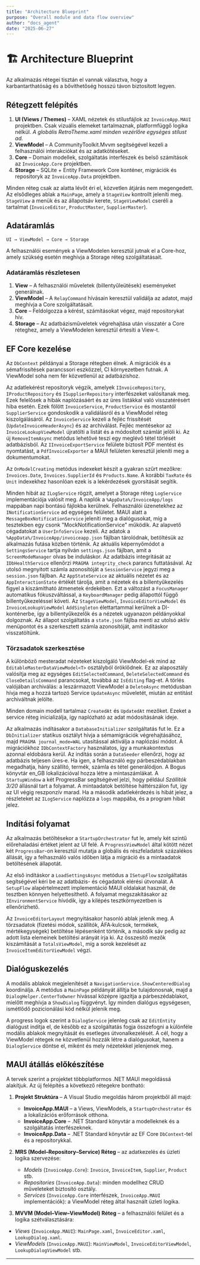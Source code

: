 ```yaml
---
title: "Architecture Blueprint"
purpose: "Overall module and data flow overview"
author: "docs_agent"
date: "2025-06-27"
---
```


# 🏗️ Architecture Blueprint

Az alkalmazás rétegei tisztán el vannak választva, hogy a karbantarthatóság és a bővíthetőség hosszú távon biztosított legyen.

## Rétegzett felépítés

1. **UI (Views / Themes)** – XAML nézetek és stílusfájlok az `InvoiceApp.MAUI` projektben. Csak vizuális elemeket tartalmaznak, platformfüggő logika nélkül.
   *A globális RetroTheme.xaml minden vezérlőre egységes stílust ad.*
2. **ViewModel** – A CommunityToolkit.Mvvm segítségével kezeli a felhasználói interakciókat és az adatkötéseket.
3. **Core** – Domain modellek, szolgáltatás interfészek és belső számítások az `InvoiceApp.Core` projektben.
4. **Storage** – SQLite + Entity Framework Core konténer, migrációk és repositoryk az `InvoiceApp.Data` projektben.

Minden réteg csak az alatta lévőt éri el, közvetlen átjárás nem megengedett.
Az elsődleges ablak a `MainPage`, amely a `StageView` kontrollt jeleníti meg.
`StageView` a menük és az állapotsáv kerete, `StageViewModel` cseréli a tartalmat
 (`InvoiceEditor`, `ProductMaster`, `SupplierMaster`).

## Adatáramlás

```
UI → ViewModel → Core → Storage
```

A felhasználói események a ViewModelen keresztül jutnak el a Core-hoz, amely szükség esetén meghívja a Storage réteg szolgáltatásait.

### Adatáramlás részletesen

1. **View** – A felhasználói műveletek (billentyűleütések) eseményeket generálnak.
2. **ViewModel** – A `RelayCommand` hívásain keresztül validálja az adatot, majd meghívja a Core szolgáltatásait.
3. **Core** – Feldolgozza a kérést, számításokat végez, majd repositorykat hív.
4. **Storage** – Az adatbázisműveletek végrehajtása után visszatér a Core réteghez, amely a ViewModelen keresztül értesíti a View-t.

## EF Core kezelése

Az `DbContext` példányai a Storage rétegben élnek. A migrációk és a sémafrissítések parancssori eszközzel, CI környezetben futnak. A ViewModel soha nem fér közvetlenül az adatbázishoz.

Az adatlekérést repositoryk végzik, amelyek `IInvoiceRepository`, `IProductRepository` és `ISupplierRepository` interfészeket valósítanak meg. Ezek felelősek a hibák naplózásáért és az üres listákkal való visszatérésért hiba esetén.
Ezek fölött `InvoiceService`, `ProductService` és mostantól `SupplierService` gondoskodik a validálásról és a ViewModel réteg kiszolgálásáról.
Az `InvoiceService` kezeli a fejléc frissítését (`UpdateInvoiceHeaderAsync`) és az archiválást.
Fejléc mentésekor az `InvoiceLookupViewModel` újratölti a listát és a módosított számlát jelöli ki.
Az új `RemoveItemAsync` metódus lehetővé teszi egy meglévő tétel törlését adatbázisból.
Az `IInvoiceExportService` felülete biztosít PDF mentést és nyomtatást, a `PdfInvoiceExporter` a MAUI felületen keresztül jeleníti meg a dokumentumokat.

Az `OnModelCreating` metódus indexeket készít a gyakran szűrt mezőkre:
`Invoices.Date`, `Invoices.SupplierId` és `Products.Name`. A korábbi
`TaxRate` és `Unit` indexekhez hasonlóan ezek is a lekérdezések gyorsítását
segítik.

Minden hibát az `ILogService` rögzít, amelyet a Storage réteg `LogService` implementációja valósít meg. A naplók a `%AppData%/InvoiceApp/logs` mappában napi bontású fájlokba kerülnek.
Felhasználói üzenetekhez az `INotificationService` ad egységes felületet. MAUI alatt a `MessageBoxNotificationService` jeleníti meg a dialógusokat, míg a tesztekben egy csonk "MockNotificationService" működik.
Az alapvető cégadatokat a `UserInfoService` kezeli. Az adatok a `%AppData%/InvoiceApp/invoiceapp.json` fájlban tárolódnak, betöltésük az alkalmazás futása közben történik.
Az aktuális képernyőmódot a `SettingsService` tartja nyilván `settings.json` fájlban, amit a `ScreenModeManager` olvas be induláskor.
Az adatbázis integritását az `IDbHealthService` ellenőrzi `PRAGMA integrity_check` parancs futtatásával.
Az utolsó megnyitott számla azonosítóját a `SessionService` jegyzi meg a `session.json` fájlban.
Az `AppStateService` az aktuális nézetet és az `AppInteractionState` értékét tárolja, amit a nézetek és a billentyűkezelés figyel a kiszámítható átmenetek érdekében.
Ezt a változást a `FocusManager` automatikus fókuszváltással, a `KeyboardManager` pedig állapottól függő billentyűkezeléssel követi.
Az `StageViewModel`, `InvoiceEditorViewModel` és `InvoiceLookupViewModel` `AddSingleton` élettartammal kerülnek a DI-konténerbe, így a billentyűkezelők és a nézetek ugyanazon példányokkal dolgoznak.
Az állapot szolgáltatás a `state.json` fájlba menti az utolsó aktív menüpontot és a szerkesztett számla azonosítóját, amit indításkor visszatöltünk.

### Törzsadatok szerkesztése

A különböző mesteradat nézeteket kiszolgáló ViewModel-ek mind az `EditableMasterDataViewModel<T>` osztályból öröklődnek. Ez az alaposztály valósítja meg az egységes `EditSelectedCommand`, `DeleteSelectedCommand` és `CloseDetailsCommand` parancsokat, továbbá az `IsEditing` flag-et. A törlés valójában archiválás: a leszármazott ViewModel a `DeleteAsync` metódusban hívja meg a hozzá tartozó Service `UpdateAsync` műveletét, miután az entitást archiváltnak jelölte.

Minden domain modell tartalmaz `CreatedAt` és `UpdatedAt` mezőket. Ezeket a service réteg inicializálja, így naplózható az adat módosításának ideje.

 Az alkalmazás indításakor a `DatabaseInitializer` szolgáltatás fut le. Ez a
 `DbInitializer` statikus osztályt hívja a sémamigrációk végrehajtásához, majd
 `PRAGMA journal_mode=WAL` utasítással aktiválja a naplózási módot. A
 migrációkhoz `IDbContextFactory` használatos, így a munkakontextus azonnal
 eldobásra kerül.
Az indítás során a `DataSeeder` ellenőrzi, hogy az adatbázis teljesen üres‑e.
Ha igen, a felhasználó egy párbeszédablakban megadhatja,
hány szállító, termék, számla és tétel generálódjon.
A Bogus könyvtár en_GB lokalizációval hozza létre a mintaszámlákat.
A `StartupWindow` a két ProgressBar segítségével jelzi,
hogy például *Szállítók 3/20* állásnál tart a folyamat.
A mintaadatok betöltése háttérszálon fut, így az UI végig reszponzív marad.
Ha a második adatlekérdezés is hibát jelez, a részleteket az `ILogService` naplózza a `logs` mappába, és a program hibát jelez.

## Indítási folyamat

Az alkalmazás betöltésekor a `StartupOrchestrator` fut le, amely két szintű előrehaladási értéket jelent az UI felé. A `ProgressViewModel` által kötött nézet két `ProgressBar`-on keresztül mutatja a globális és részfeladatok százalékos állását, így a felhasználó valós időben látja a migráció és a mintaadatok betöltésének állapotát.

Az első indításkor a `LoadSettingsAsync` metódus a `ISetupFlow` szolgáltatás segítségével kéri be az adatbázis- és cégadatok elérési útvonalát. A `SetupFlow` alapértelmezett implementáció MAUI oldalakat használ, de tesztben könnyen helyettesíthető.
A folyamat megszakításakor az `IEnvironmentService` hívódik, így a kilépés tesztkörnyezetben is ellenőrizhető.

Az `InvoiceEditorLayout` megnyitásakor hasonló ablak jelenik meg. A törzsadatok (fizetési módok, szállítók, ÁFA‑kulcsok, termékek, mértékegységek) betöltése lépésenként történik, a második sáv pedig az adott lista elemeinek betöltési arányát írja ki.
Az összesítő mezők kiszámítását a `TotalsViewModel`, míg a sorok kezelését az `InvoiceItemEditorViewModel` végzi.

## Dialóguskezelés

A modális ablakok megjelenítését a `NavigationService.ShowCenteredDialog` koordinálja. A metódus a `MainPage` példányát állítja be tulajdonosnak, majd a `DialogHelper.CenterToOwner` hívással középre igazítja a párbeszédablakot, mielőtt meghívja a `ShowDialog` függvényt. Így minden dialógus egységesen, ismétlődő pozicionálási kód nélkül jelenik meg.

A progress logok szerint a `DialogService` jelenleg csak az `EditEntity` dialógust indítja el, de később ez a szolgáltatás fogja összefogni a különféle modális ablakok megnyitását és esetleges útvonalkezelését. A cél, hogy a ViewModel rétegek ne közvetlenül hozzák létre a dialógusokat, hanem a `DialogService` döntse el, miként és mely nézetekkel jelenjenek meg.

## MAUI átállás előkészítése

A tervek szerint a projektet többplatformos .NET MAUI megoldássá alakítjuk. Az új felépítés a következő rétegekre bontható:

1. **Projekt Struktúra** – A Visual Studio megoldás három projektből áll majd:
   - **InvoiceApp.MAUI** – a Views, ViewModels, a `StartupOrchestrator` és a lokalizációs erőforrások otthona.
   - **InvoiceApp.Core** – .NET Standard könyvtár a modelleknek és a szolgáltatás interfészeknek.
   - **InvoiceApp.Data** – .NET Standard könyvtár az EF Core `DbContext`-tel és a repositorykkal.

2. **MRS (Model–Repository–Service) Réteg** – az adatkezelés és üzleti logika szervezése:
   - *Models* (`InvoiceApp.Core`): `Invoice`, `InvoiceItem`, `Supplier`, `Product` stb.
   - *Repositories* (`InvoiceApp.Data`): minden modellhez CRUD műveleteket biztosító osztály.
   - *Services* (`InvoiceApp.Core` interfészek, `InvoiceApp.MAUI` implementációk): a ViewModel réteg által használt üzleti logika.

3. **MVVM (Model–View–ViewModel) Réteg** – a felhasználói felület és a logika szétválasztására:
  - *Views* (`InvoiceApp.MAUI`): `MainPage.xaml`, `InvoiceEditor.xaml`, `LookupDialog.xaml`.
   - *ViewModels* (`InvoiceApp.MAUI`): `MainViewModel`, `InvoiceEditorViewModel`, `LookupDialogViewModel` stb.


---
